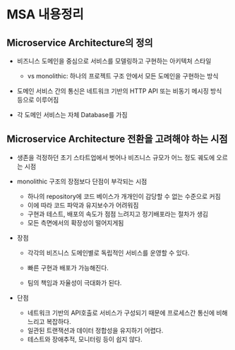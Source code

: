 # MSA 내용정리


## Microservice Architecture의 정의

- 비즈니스 도메인을 중심으로 서비스를 모델링하고 구현하는 아키텍처 스타일

    - vs monolithic: 하나의 프로젝트 구조 안에서 모든 도메인을 구현하는 방식


- 도메인 서비스 간의 통신은 네트워크 기반의 HTTP API 또는 비동기 메시징 방식 등으로 이루어짐

- 각 도메인 서비스는 자체 Database를 가짐


## Microservice Architecture 전환을 고려해야 하는 시점

- 생존을 걱정하던 초기 스타트업에서 벗어나 비즈니스 규모가 어느 정도 궤도에 오르는 시점

- monolithic 구조의 장점보다 단점이 부각되는 시점
    - 하나의 repository에 코드 베이스가 개개인이 감당할 수 없는 수준으로 커짐
    - 이에 따라 코드 파악과 유지보수가 어려워짐
    - 구현과 테스트, 배포의 속도가 점점 느려지고 정기배포라는 절차가 생김
    - 모든 측면에서의 확장성이 떨어지게됨

- 장점
    - 각각의 비즈니스 도메인별로 독립적인 서비스를 운영할 수 있다.
    - 빠른 구현과 배포가 가능해진다.

    - 팀의 책임과 자율성이 극대화가 된다.

- 단점
    - 네트워크 기반의 API호출로 서비스가 구성되기 때문에 프로세스간 통신에 비해 느리고 복잡하다.
    - 일관된 트랜잭션과 데이터 정합성을 유지하기 어렵다.
    - 테스트와 장애추적, 모니터링 등이 쉽지 않다.

    